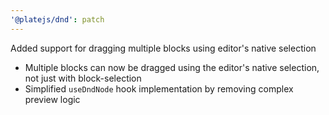 ```yaml
---
'@platejs/dnd': patch
---
```


Added support for dragging multiple blocks using editor's native selection

- Multiple blocks can now be dragged using the editor's native selection, not just with block-selection
- Simplified `useDndNode` hook implementation by removing complex preview logic
